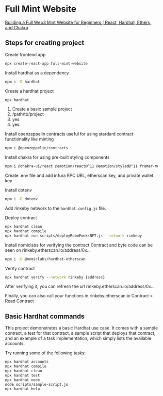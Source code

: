 # Full Mint Website

[Building a Full Web3 Mint Website for Beginners | React, Hardhat, Ethers, and Chakra
](https://www.youtube.com/watch?v=ynFNLBP2TPs)

## Steps for creating project

Create frontend app

```sh
npx create-react-app full-mint-website
```

Install hardhat as a dependency

```sh
npm i -D hardhat
```

Create a hardhat project

```sh
npx hardhat
```

1. Create a basic sample project
2. /path/to/project
3. yes
4. yes

Install openzeppelin contracts
useful for using stardard contract functionality like minting

```sh
npm i @openzeppelin/contracts
```

Install chakra for using pre-built styling components

```sh
npm i @chakra-ui/react @emotion/react@^11 @emotion/styled@^11 framer-motion@^6
```

Create .env file and add infura RPC URL, etherscan key, and private wallet key

Install dotenv

```sh
npm i -D dotenv
```

Add rinkeby network to the `hardhat.config.js` file.

Deploy contract

```sh
npx hardhat clean
npx hardhat compile
npx hardhat run scripts/deployRoboPunksNFT.js --network rinkeby
```

Install nomiclabs for verifying the contract
Contract and byte code can be seen on rinkeby.etherscan.io/address/0x...

```sh
npm i -D @nomiclabs/hardhat-etherscan
```

Verify contract

```sh
npx hardhat verify --network rinkeby {address}
```

After verifying it, you can refresh the url rinkeby.etherscan.io/address/0x...

Finally, you can also call your functions in rinkeby.etherscan.io
Contract > Read Contract

## Basic Hardhat commands

This project demonstrates a basic Hardhat use case. It comes with a sample contract, a test for that contract, a sample script that deploys that contract, and an example of a task implementation, which simply lists the available accounts.

Try running some of the following tasks:

```sh
npx hardhat accounts
npx hardhat compile
npx hardhat clean
npx hardhat test
npx hardhat node
node scripts/sample-script.js
npx hardhat help
```
